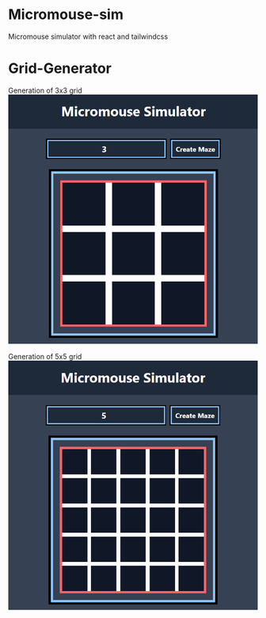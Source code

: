 # Micromouse-sim

Micromouse simulator with react and tailwindcss

# Grid-Generator

Generation of 3x3 grid
![grid-gen 3-cells](images/GridGen3Cells.png)

Generation of 5x5 grid
![grid-gen 5-cells](images/GridGen5Cells.png)
